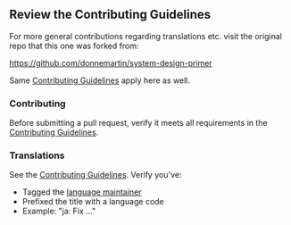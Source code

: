 ## Review the Contributing Guidelines

For more general contributions regarding translations etc. visit the original repo that this one was forked from:

https://github.com/donnemartin/system-design-primer

Same [Contributing Guidelines](https://github.com/donnemartin/system-design-primer/blob/master/CONTRIBUTING.md) apply here as well.

### Contributing

Before submitting a pull request, verify it meets all requirements in the [Contributing Guidelines](https://github.com/donnemartin/system-design-primer/blob/master/CONTRIBUTING.md).

### Translations

See the [Contributing Guidelines](https://github.com/donnemartin/system-design-primer/blob/master/CONTRIBUTING.md).  Verify you've:

* Tagged the [language maintainer](https://github.com/donnemartin/system-design-primer/blob/master/TRANSLATIONS.md)
* Prefixed the title with a language code
* Example: "ja: Fix ..."

